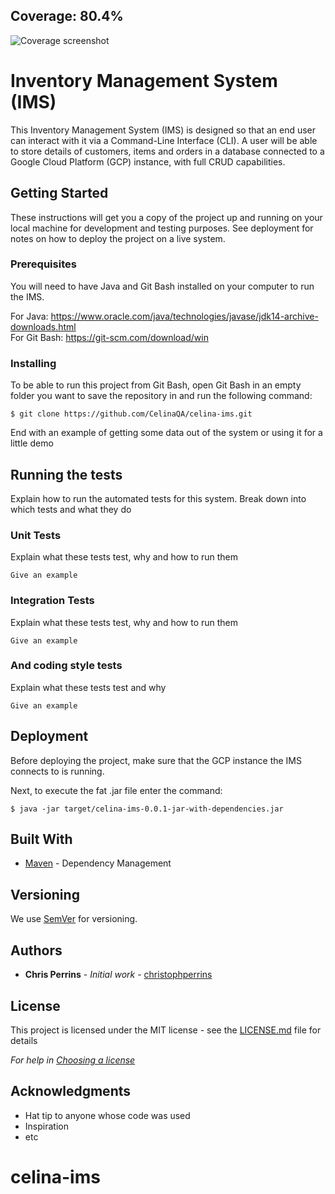 ## Coverage: 80.4%  
![Coverage screenshot](https://github.com/CelinaQA/celina-ims/blob/UMLFeature/Coverage.png)

# Inventory Management System (IMS)

This Inventory Management System (IMS) is designed so that an end user can interact with it via a Command-Line Interface (CLI).  A user will be able to store details of customers, items and orders in a database connected to a Google Cloud Platform (GCP) instance, with full CRUD capabilities. 

## Getting Started

These instructions will get you a copy of the project up and running on your local machine for development and testing purposes. See deployment for notes on how to deploy the project on a live system.

### Prerequisites

You will need to have Java and Git Bash installed on your computer to run the IMS.  
  
For Java: https://www.oracle.com/java/technologies/javase/jdk14-archive-downloads.html  
For Git Bash: https://git-scm.com/download/win



### Installing

To be able to run this project from Git Bash, open Git Bash in an empty folder you want to save the repository in and run the following command:


```
$ git clone https://github.com/CelinaQA/celina-ims.git
```

End with an example of getting some data out of the system or using it for a little demo

## Running the tests

Explain how to run the automated tests for this system. Break down into which tests and what they do

### Unit Tests 

Explain what these tests test, why and how to run them

```
Give an example
```

### Integration Tests 
Explain what these tests test, why and how to run them

```
Give an example
```

### And coding style tests

Explain what these tests test and why

```
Give an example
```

## Deployment

Before deploying the project, make sure that the GCP instance the IMS connects to is running.  

Next, to execute the fat .jar file enter the command:

```
$ java -jar target/celina-ims-0.0.1-jar-with-dependencies.jar
```

## Built With

* [Maven](https://maven.apache.org/) - Dependency Management

## Versioning

We use [SemVer](http://semver.org/) for versioning.

## Authors

* **Chris Perrins** - *Initial work* - [christophperrins](https://github.com/christophperrins)

## License

This project is licensed under the MIT license - see the [LICENSE.md](LICENSE.md) file for details 

*For help in [Choosing a license](https://choosealicense.com/)*

## Acknowledgments

* Hat tip to anyone whose code was used
* Inspiration
* etc
# celina-ims
